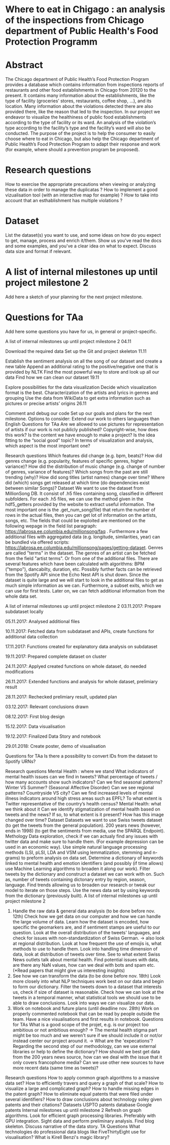 # Where to eat in Chigago : an analysis of the inspections from Chicago department of Public Health's Food Protection Programm

# Abstract
The Chicago department of Public Health’s Food Protection Program provides a database which contains information from inspections reports of restaurants and other food establishments in Chicago from 20120 to the present. It contains many information about the establishments, like the type of facility (groceries’ stores, restaurants, coffee shop, …), and its location. Many information about the violations detected there are also provided there, like the reason that led to the inspection.
In our project we endeavor to visualize the healthiness of public food establishments according to the type of facility or its ward. An analysis of the violation’s type according to the facility’s type and the facility’s ward will also be conducted. 
The purpose of the project is to help the consumer to easily choose where to eat in Chicago, but also help the Chicago department of Public Health’s Food Protection Program to adapt their response and work (for example, where should a prevention program be proposed).



# Research questions
How to exercise the appropriate precautions when viewing or analyzing these data in order to manage the duplicatas ?
How to implement a good vizualisation tool (with an interactive map for example) ?
How to take into account that an esthablishment has multiple violations ?


# Dataset

List the dataset(s) you want to use, and some ideas on how do you expect to get, manage, process and enrich it/them. Show us you've read the docs and some examples, and you've a clear idea on what to expect. Discuss data size and format if relevant.

# A list of internal milestones up until project milestone 2
Add here a sketch of your planning for the next project milestone.

# Questions for TAa
Add here some questions you have for us, in general or project-specific.



A list of internal milestones up until project milestone 2
04.11

Download the required data
Set up the Git and project skeleton
11.11

Establish the sentiment analysis on all the song of our dataset and create a new table
Append an additional rating to the positive/negative one that is provided by NLTK
Find the most powerful way to store and look up all our data
Find how we can clean our dataset
19.11

Explore possibilities for the data visualization
Decide which visualization format is the best.
Characterization of the artists and lyrics in genres and grouping
Use the data from WikiData to get extra information such as pictures or precise artists’ origins
26.11

Comment and debug our code
Set up our goals and plans for the next milestone.
Options to consider:
Extend our work to others languages than English
Questions for TAa
Are we allowed to use pictures for representation of artists if our work is not publicly published? Copyright-wise, how does this work?
Is the content we have enough to make a project?
Is the idea fitting to the “social good” topic?
In terms of visualization and analysis, which aspect is the most important one?



Research questions
Which features did change (e.g. bpm, beats)?
How did genres change (e.g. popularity, features of specific genres, higher variance)?
How did the distribution of music change (e.g. change of number of genres, variance of features)?
Which songs from the past are still trending (why)?
How did song titles (artist names) change over time?
Where did (which) songs get released at which time (do dependencies exist between similar Songs)?
Dataset
We want to use the dataset from MillionSong DB.
It consist of .h5 files containing song, classified in different subfolders. For each .h5 files, we can use the method given in the hdf5_getters provided by the website to extract useful information. The most important one is the .get_num_song(file) that return the number of rows in the actual files, then you can get lot of information on the artists, songs, etc. The fields that could be exploited are mentioned on the following wepage in the field list paragraph: https://labrosa.ee.columbia.edu/millionsong/faq .
Furthermore a few additional files with aggregated data (e.g. longitude, similarities, year) can be bundled via offered scripts: https://labrosa.ee.columbia.edu/millionsong/pages/getting-dataset.
Genres are called "terms" in the dataset. The genres of an artist can be fetched from the field "artist terms". Or from one of the additional files. There are several features which have been calculated with algorithms: BPM ("tempo"), dancabilty, duration, etc. Possibly further facts can be retrieved from the Spotify API since the Echo Nest API is shut down.
Since the dataset is quite large and we will start to look in the additional files to get as much simple information as we can. Furthermore, a subset exits, which we can use for first tests. Later on, we can fetch additional information from the whole data set.

A list of internal milestones up until project milestone 2
03.11.2017: Prepare subdataset locally

05.11.2017: Analysed additional files

10.11.2017: Fetched data from subdataset and APIs, create functions for additional data collection

17.11.2017: Functions created for explanatory data analysis on subdataset

19.11.2017: Prepared complete dataset on cluster

24.11.2017: Applyed created functions on whole dataset, do needed modifications

26.11.2017: Extended functions and analysis for whole dataset, prelimiary result

28.11.2017: Rechecked prelimiary result, updated plan

03.12.2017: Relevant conclusions drawn

08.12.2017: First blog design

15.12.2017: Data visualisation

19.12.2017: Finalized Data Story and notebook

29.01.2018: Create poster, demo of visualisation

Questions for TAa
Is there a possibility to convert IDs from the dataset to Spotify URNs?





Research questions
Mental Health : where we stand
What indicators of mental health issues can we find in tweets?
What percentage of tweets / how many accounts show such indicators?
Can we find seasonal patterns? Winter VS Summer? (Seasonal Affective Disorder)
Can we see regional patterns? Countryside VS city? Can we find increased levels of mental illness indicators around high stress areas such as EPFL?
To what extent is Twitter representative of the country’s health census?
Mental Health: what we think about it
Can we identify stigmatization of mental health based on tweets and the news?
If so, to what extent is it present?
How has this image changed over time?
Dataset
Datasets we want to use
Swiss tweets dataset (to get the tweets from the general population).
200 years news (however, ends in 1998) (to get the sentiments from media, use the SPARQL Endpoint).
Methology
Data exploration, check if we can actualy find any issues with twitter data and make sure to handle them. (For example depression can be used in an economic way).
Use simple natural language processing methods (LSI, pLSI, LDA and VSM using lemmatization, stemming and n-grams) to preform analysis on data set.
Determine a dictionary of keywords linked to mental health and emotion identifiers (and possibly (if time allows) use Machine Learning algorithms to broaden it along our work).
Filter tweets by the dictionary and construct a dataset we can work with on. Such as, number of tweets containing dictonary entry by region, season, language.
Find trends allowing us to broaden our research or tweak our model to iterate on those steps.
Use the news data set by using keywords from the dictionary (previously built).
A list of internal milestones up until project milestone 2
1. Handle the raw data & general data analysis (to be done before nov. 12th)
Check how we get data on our computer and how we can handle the large volume of data.
Learn how the dataset is encoded, how specific the geomarkers are, and if sentiment stamps are useful to our question.
Look at the overall distribution of the tweets' languages, and check for issues with non-standardization of Swiss German. -> also look at regional distribution.
Look at how frequent the use of emojis is, what methods to use to handle them.
Look into handling time dimension of data, look at distribution of tweets over time.
See to what extent Swiss News outlets talk about mental health.
Find potential issues with data, are there any NaN values, how can we deal with bots and spam etc. (*Read papers that might give us interesting insights)
2. See how we can transform the data (to be done before nov. 18th)
Look more closely into what NLP techniques work best on our data and begin to form our dictionary.
Filter the tweets down to a dataset that interests us, check if size of dataset is reasonable.
Check how we can look at the tweets in a temporal manner, what statistical tools we should use to be able to draw conclusions.
Look into ways we can visualize our data.
3. Work on notebook and future plans (until deadline nov. 28th)
Work on properly commented notebook that can be read by people outside the team.
Have a nice visualisations and first results in notebook.
Questions for TAs
What is a good scope of the projet, e.g. is our project too ambitious or not ambitious enough? -> The mental health stigma part might be too much and we weren't sure if we should include it or not/or instead center our project around it. -> What are the 'expecations'?
Regarding the second step of our methodology, can we use external libraries or help to define the dictionary?
How should we best get data from the 200 years news source, how can we deal with the issue that it only covers francophone media? Can we use other new sources to have more recent data (same time as tweets)?




Research questions
How to apply common graph algorithms to a massive data set?
How to efficiently travers and query a graph of that scale?
How to visualize a large and complicated graph?
How to handle missing edges in the patent graph?
How to eliminate equal patents that were filed under several identifiers?
How to draw conclusions about technology soley given patents and their citations?
Datasets
USPTO patents database
Google patents
Internal milestones up until milestone 2
Refresh on graph algorithms.
Look for efficient graph processing libraries. Preferably with GPU integration.
Sight data and perform preliminary analysis.
Find blog skeleton.
Discuss narrative of the data story.
TA Questions
What technologies do professional data blogs like FiveThirtyEight use for visualisation?
What is Kirell Benzi's magic library?
